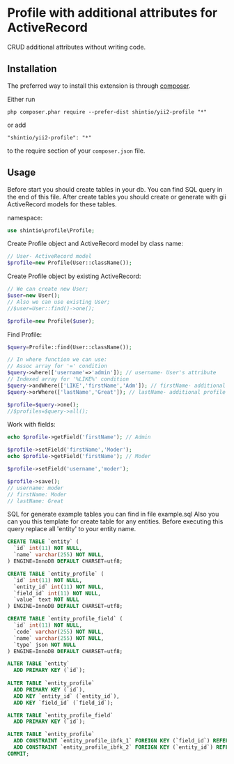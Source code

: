 Profile with additional attributes for ActiveRecord
===================================================
CRUD additional attributes without writing code.

Installation
------------

The preferred way to install this extension is through [composer](http://getcomposer.org/download/).

Either run

```
php composer.phar require --prefer-dist shintio/yii2-profile "*"
```

or add

```
"shintio/yii2-profile": "*"
```

to the require section of your `composer.json` file.


Usage
-----

Before start you should create tables in your db. You can find SQL query in the end of this file.
After create tables you should create or generate with gii ActiveRecord models for these tables.

namespace:

```php
use shintio\profile\Profile;
```

Create Profile object and ActiveRecord model by class name:

```php
// User- ActiveRecord model
$profile=new Profile(User::className());
```

Create Profile object by existing ActiveRecord:

```php
// We can create new User;
$user=new User();
// Also we can use existing User;
//$user=User::find()->one();

$profile=new Profile($user);
```

Find Profile:

```php
$query=Profile::find(User::className());

// In where function we can use:
// Assoc array for '=' condition
$query->where(['username'=>'admin']); // username- User's attribute
// Indexed array for '%LIKE%' condition
$query->andWhere(['LIKE','firstName','Adm']); // firstName- additional profile field
$query->orWhere(['lastName','Great']); // lastName- additional profile field

$profile=$query->one();
//$profiles=$query->all();
```

Work with fields:

```php
echo $profile->getField('firstName'); // Admin

$profile->setField('firstName','Moder');
echo $profile->getField('firstName'); // Moder

$profile->setField('username','moder');

$profile->save();
// username: moder
// firstName: Moder
// lastName: Great
```

SQL for generate example tables you can find in file example.sql
Also you can you this template for create table for any entities.
Before executing this query replace all 'entity' to your entity name.

```sql
CREATE TABLE `entity` (
  `id` int(11) NOT NULL,
  `name` varchar(255) NOT NULL,
) ENGINE=InnoDB DEFAULT CHARSET=utf8;

CREATE TABLE `entity_profile` (
  `id` int(11) NOT NULL,
  `entity_id` int(11) NOT NULL,
  `field_id` int(11) NOT NULL,
  `value` text NOT NULL
) ENGINE=InnoDB DEFAULT CHARSET=utf8;

CREATE TABLE `entity_profile_field` (
  `id` int(11) NOT NULL,
  `code` varchar(255) NOT NULL,
  `name` varchar(255) NOT NULL,
  `type` json NOT NULL
) ENGINE=InnoDB DEFAULT CHARSET=utf8;

ALTER TABLE `entity`
  ADD PRIMARY KEY (`id`);
  
ALTER TABLE `entity_profile`
  ADD PRIMARY KEY (`id`),
  ADD KEY `entity_id` (`entity_id`),
  ADD KEY `field_id` (`field_id`);

ALTER TABLE `entity_profile_field`
  ADD PRIMARY KEY (`id`);

ALTER TABLE `entity_profile`
  ADD CONSTRAINT `entity_profile_ibfk_1` FOREIGN KEY (`field_id`) REFERENCES `entity_profile_field` (`id`) ON DELETE CASCADE ON UPDATE CASCADE,
  ADD CONSTRAINT `entity_profile_ibfk_2` FOREIGN KEY (`entity_id`) REFERENCES `entity` (`id`) ON DELETE CASCADE ON UPDATE CASCADE;
COMMIT;
```

